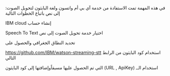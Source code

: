:في هذه المهمة تمت الاستفادة من خدمة آي بي أم واتسون ولغة البايثون لتحويل الصوت إلى نص  باتباع الخطوات التالية

IBM cloud إنشاء حساب

Speech To Text اختيار خدمة تحويل الصوت إلى نص

 تحديد النطاق الجغرافي والحصول على 

https://github.com/IBM/watson-streaming-stt استخدام كود البايثون من الرابط التالي

  التي تم الحصول عليها مسبقاًوإضافتها إلى كود البايثون (URL , ApiKey) استخدام الــ
